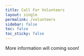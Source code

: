 ```yaml
---
title: Call For Volunteers
layout: single
permalink: /volunteers
sidebar: false
toc: false
toc_sticky: false
---
```


More information will coming soon!
